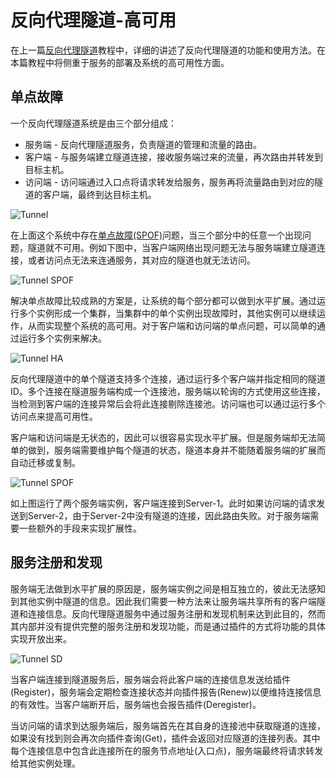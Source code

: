 # 反向代理隧道-高可用

在上一篇[反向代理隧道](/tutorials/reverse-proxy-tunnel/)教程中，详细的讲述了反向代理隧道的功能和使用方法。在本篇教程中将侧重于服务的部署及系统的高可用性方面。

## 单点故障

一个反向代理隧道系统是由三个部分组成：

* 服务端 - 反向代理隧道服务，负责隧道的管理和流量的路由。
* 客户端 - 与服务端建立隧道连接，接收服务端过来的流量，再次路由并转发到目标主机。
* 访问端 - 访问端通过入口点将请求转发给服务，服务再将流量路由到对应的隧道的客户端，最终到达目标主机。

![Tunnel](/images/tunnel.png) 

在上面这个系统中存在[单点故障(SPOF)](https://zh.wikipedia.org/wiki/%E5%8D%95%E7%82%B9%E6%95%85%E9%9A%9C)问题，当三个部分中的任意一个出现问题，隧道就不可用。例如下图中，当客户端网络出现问题无法与服务端建立隧道连接，或者访问点无法来连通服务，其对应的隧道也就无法访问。

![Tunnel SPOF](/images/tunnel-spof.png)

解决单点故障比较成熟的方案是，让系统的每个部分都可以做到水平扩展。通过运行多个实例形成一个集群，当集群中的单个实例出现故障时，其他实例可以继续运作，从而实现整个系统的高可用。对于客户端和访问端的单点问题，可以简单的通过运行多个实例来解决。

![Tunnel HA](/images/tunnel-ha.png)

反向代理隧道中的单个隧道支持多个连接，通过运行多个客户端并指定相同的隧道ID。多个连接在隧道服务端构成一个连接池，服务端以轮询的方式使用这些连接，当检测到客户端的连接异常后会将此连接剔除连接池。访问端也可以通过运行多个访问点来提高可用性。

客户端和访问端是无状态的，因此可以很容易实现水平扩展。但是服务端却无法简单的做到，服务端需要维护每个隧道的状态，隧道本身并不能随着服务端的扩展而自动迁移或复制。

![Tunnel SPOF](/images/tunnel-spof2.png)

如上图运行了两个服务端实例，客户端连接到Server-1。此时如果访问端的请求发送到Server-2，由于Server-2中没有隧道的连接，因此路由失败。对于服务端需要一些额外的手段来实现扩展性。

## 服务注册和发现

服务端无法做到水平扩展的原因是，服务端实例之间是相互独立的，彼此无法感知到其他实例中隧道的信息。因此我们需要一种方法来让服务端共享所有的客户端隧道和连接信息。反向代理隧道服务中通过服务注册和发现机制来达到此目的，然而其内部并没有提供完整的服务注册和发现功能，而是通过插件的方式将功能的具体实现开放出来。

![Tunnel SD](/images/tunnel-sd.png)

当客户端连接到隧道服务后，服务端会将此客户端的连接信息发送给插件(Register)，服务端会定期检查连接状态并向插件报告(Renew)以便维持连接信息的有效性。当客户端断开后，服务端也会报告插件(Deregister)。

当访问端的请求到达服务端后，服务端首先在其自身的连接池中获取隧道的连接，如果没有找到则会再次向插件查询(Get)，插件会返回对应隧道的连接列表。其中每个连接信息中包含此连接所在的服务节点地址(入口点)，服务端最终将请求转发给其他实例处理。
